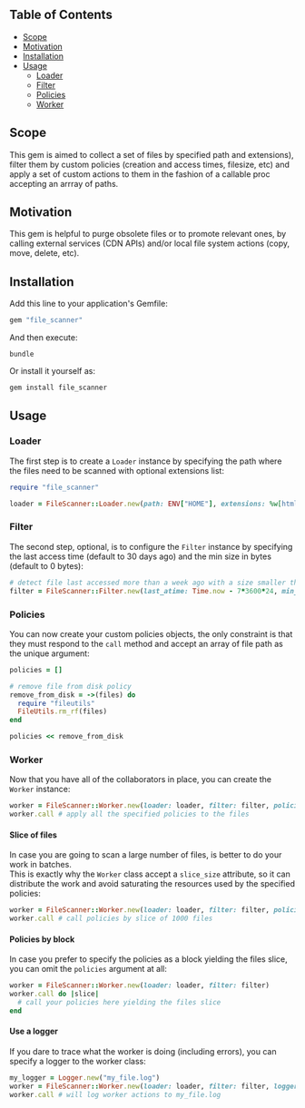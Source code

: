 ## Table of Contents

* [Scope](#scope)
* [Motivation](#motivation)
* [Installation](#installation)
* [Usage](#usage)
  * [Loader](#loader)
  * [Filter](#filter)
  * [Policies](#policies)
  * [Worker](#worker)

## Scope
This gem is aimed to collect a set of files by specified path and extensions), filter them by custom policies (creation and access times, filesize, etc)
and apply a set of custom actions to them in the fashion of a callable proc accepting an arrray of paths.

## Motivation
This gem is helpful to purge obsolete files or to promote relevant ones, by calling external services (CDN APIs) and/or local file system actions (copy, move, delete, etc).

## Installation
Add this line to your application's Gemfile:
```ruby
gem "file_scanner"
```

And then execute:
```shell
bundle
```

Or install it yourself as:
```shell
gem install file_scanner
```

## Usage

### Loader
The first step is to create a `Loader` instance by specifying the path where the files need to be scanned with optional extensions list:
```ruby
require "file_scanner"

loader = FileScanner::Loader.new(path: ENV["HOME"], extensions: %w[html txt])
```

### Filter
The second step, optional, is to configure the `Filter` instance by specifying the last access time (default to 30 days ago) and the min size in bytes (default to 0 bytes): 
```ruby
# detect file last accessed more than a week ago with a size smaller than 1 MB
filter = FileScanner::Filter.new(last_atime: Time.now - 7*3600*24, min_size: 1024*1024)
```

### Policies
You can now create your custom policies objects, the only constraint is that they must respond to the `call` method and accept an array of file path as the unique argument:
```ruby
policies = []

# remove file from disk policy
remove_from_disk = ->(files) do
  require "fileutils"
  FileUtils.rm_rf(files)
end

policies << remove_from_disk
```

### Worker
Now that you have all of the collaborators in place, you can create the `Worker` instance:
```ruby
worker = FileScanner::Worker.new(loader: loader, filter: filter, policies: policies)
worker.call # apply all the specified policies to the files
```

#### Slice of files
In case you are going to scan a large number of files, is better to do your work in batches.  
This is exactly why the `Worker` class accept a `slice_size` attribute, so it can distribute the work and avoid saturating the resources used by the specified policies:
```ruby
worker = FileScanner::Worker.new(loader: loader, filter: filter, policies: policies, slice_size: 1000)
worker.call # call policies by slice of 1000 files
```

#### Policies by block
In case you prefer to specify the policies as a block yielding the files slice, you can omit the `policies` argument at all:
```ruby
worker = FileScanner::Worker.new(loader: loader, filter: filter)
worker.call do |slice|
  # call your policies here yielding the files slice
end
```

#### Use a logger
If you dare to trace what the worker is doing (including errors), you can specify a logger to the worker class:
```ruby
my_logger = Logger.new("my_file.log")
worker = FileScanner::Worker.new(loader: loader, filter: filter, logger: my_logger)
worker.call # will log worker actions to my_file.log
```
